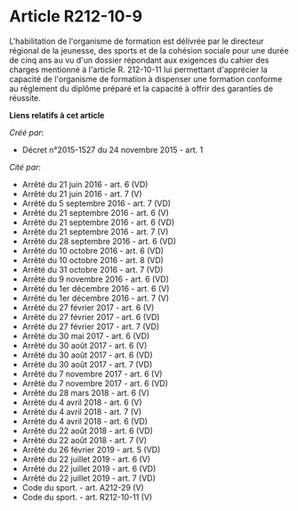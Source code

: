 # Article R212-10-9

L'habilitation de l'organisme de formation est délivrée par le directeur régional de la jeunesse, des sports et de la
cohésion sociale pour une durée de cinq ans au vu d'un dossier répondant aux exigences du cahier des charges mentionné à
l'article R. 212-10-11 lui permettant d'apprécier la capacité de l'organisme de formation à dispenser une formation conforme
au règlement du diplôme préparé et la capacité à offrir des garanties de réussite.

**Liens relatifs à cet article**

_Créé par_:

  - Décret n°2015-1527 du 24 novembre 2015 - art. 1

_Cité par_:

  - Arrêté du 21 juin 2016 - art. 6 (VD)
  - Arrêté du 21 juin 2016 - art. 7 (V)
  - Arrêté du 5 septembre 2016 - art. 7 (VD)
  - Arrêté du 21 septembre 2016 - art. 6 (V)
  - Arrêté du 21 septembre 2016 - art. 6 (VD)
  - Arrêté du 21 septembre 2016 - art. 7 (V)
  - Arrêté du 28 septembre 2016 - art. 6 (VD)
  - Arrêté du 10 octobre 2016 - art. 6 (VD)
  - Arrêté du 10 octobre 2016 - art. 8 (VD)
  - Arrêté du 31 octobre 2016 - art. 7 (VD)
  - Arrêté du 9 novembre 2016 - art. 6 (VD)
  - Arrêté du 1er décembre 2016 - art. 6 (V)
  - Arrêté du 1er décembre 2016 - art. 7 (V)
  - Arrêté du 27 février 2017 - art. 6 (V)
  - Arrêté du 27 février 2017 - art. 6 (VD)
  - Arrêté du 27 février 2017 - art. 7 (VD)
  - Arrêté du 30 mai 2017 - art. 6 (VD)
  - Arrêté du 30 août 2017 - art. 6 (V)
  - Arrêté du 30 août 2017 - art. 6 (VD)
  - Arrêté du 30 août 2017 - art. 7 (VD)
  - Arrêté du 7 novembre 2017 - art. 6 (V)
  - Arrêté du 7 novembre 2017 - art. 6 (VD)
  - Arrêté du 28 mars 2018 - art. 6 (V)
  - Arrêté du 4 avril 2018 - art. 6 (V)
  - Arrêté du 4 avril 2018 - art. 7 (V)
  - Arrêté du 4 avril 2018 - art. 6 (VD)
  - Arrêté du 22 août 2018 - art. 6 (VD)
  - Arrêté du 22 août 2018 - art. 7 (V)
  - Arrêté du 26 février 2019 - art. 5 (VD)
  - Arrêté du 22 juillet 2019 - art. 6 (V)
  - Arrêté du 22 juillet 2019 - art. 6 (VD)
  - Arrêté du 22 juillet 2019 - art. 7 (VD)
  - Code du sport. - art. A212-29 (V)
  - Code du sport. - art. R212-10-11 (V)
